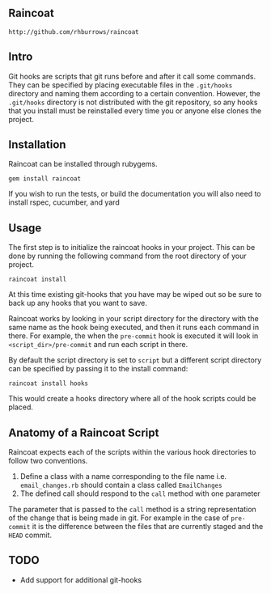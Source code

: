 ## Raincoat

    http://github.com/rhburrows/raincoat

## Intro

Git hooks are scripts that git runs before and after it call some
commands. They can be specified by placing executable files in the
`.git/hooks` directory and naming them according to a certain
convention. However, the `.git/hooks` directory is not distributed
with the git repository, so any hooks that you install must be
reinstalled every time you or anyone else clones the project.

## Installation

Raincoat can be installed through rubygems.

    gem install raincoat

If you wish to run the tests, or build the documentation you will also
need to install rspec, cucumber, and yard

## Usage

The first step is to initialize the raincoat hooks in your
project. This can be done by running the following command from the
root directory of your project.

    raincoat install

At this time existing git-hooks that you have may be wiped out so be
sure to back up any hooks that you want to save.

Raincoat works by looking in your script directory for the directory
with the same name as the hook being executed, and then it runs each
command in there. For example, the when the `pre-commit` hook is
executed it will look in `<script_dir>/pre-commit` and run each script
in there.

By default the script directory is set to `script` but a different
script directory can be specified by passing it to the
install command:

    raincoat install hooks

This would create a hooks directory where all of the hook scripts
could be placed.

## Anatomy of a Raincoat Script

Raincoat expects each of the scripts within the various hook
directories to follow two conventions.

1. Define a class with a name corresponding to the file name
  i.e. `email_changes.rb` should contain a class called `EmailChanges`
2. The defined call should respond to the `call` method with one
  parameter

The parameter that is passed to the `call` method is a string
representation of the change that is being made in git. For example in
the case of `pre-commit` it is the difference between the files that
are currently staged and the `HEAD` commit.

## TODO

* Add support for additional git-hooks
